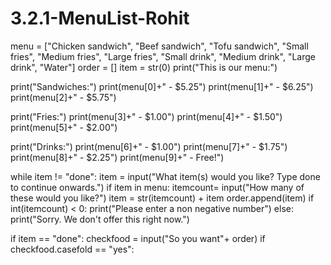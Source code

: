 # 3.2.1-MenuList-Rohit

menu = ["Chicken sandwich", "Beef sandwich", "Tofu sandwich", "Small fries", "Medium fries", "Large fries", "Small drink", "Medium drink", "Large drink", "Water"]
order = []
item = str(0)
print("This is our menu:")

print("Sandwiches:")
print(menu[0]+" - $5.25")
print(menu[1]+" - $6.25")
print(menu[2]+" - $5.75")

print("Fries:")
print(menu[3]+" - $1.00")
print(menu[4]+" - $1.50")
print(menu[5]+" - $2.00")

print("Drinks:")
print(menu[6]+" - $1.00")
print(menu[7]+" - $1.75")
print(menu[8]+" - $2.25")
print(menu[9]+" - Free!")

while item != "done":
    item = input("What item(s) would you like? Type done to continue onwards.")
    if item in menu:
        itemcount= input("How many of these would you like?")
        item = str(itemcount) + item
        order.append(item)
        if int(itemcount) < 0:
            print("Please enter a non negative number")
    else:
        print("Sorry. We don't offer this right now.")

if item == "done": 
    checkfood = input("So you want"+ order)
    if checkfood.casefold == "yes":
